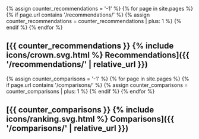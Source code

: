 ---
---

{% assign counter_recommendations = '-1' %}
{% for page in site.pages %}
{% if page.url contains '/recommendations/' %}
{% assign counter_recommendations = counter_recommendations | plus: 1 %}
{% endif %}
{% endfor %}

## [{{ counter_recommendations }} {% include icons/crown.svg.html %} Recommendations]({{ '/recommendations/' | relative_url }})

{% assign counter_comparisons = '-1' %}
{% for page in site.pages %}
{% if page.url contains '/comparisons/' %}
{% assign counter_comparisons = counter_comparisons | plus: 1 %}
{% endif %}
{% endfor %}

## [{{ counter_comparisons }} {% include icons/ranking.svg.html %} Comparisons]({{ '/comparisons/' | relative_url }})
